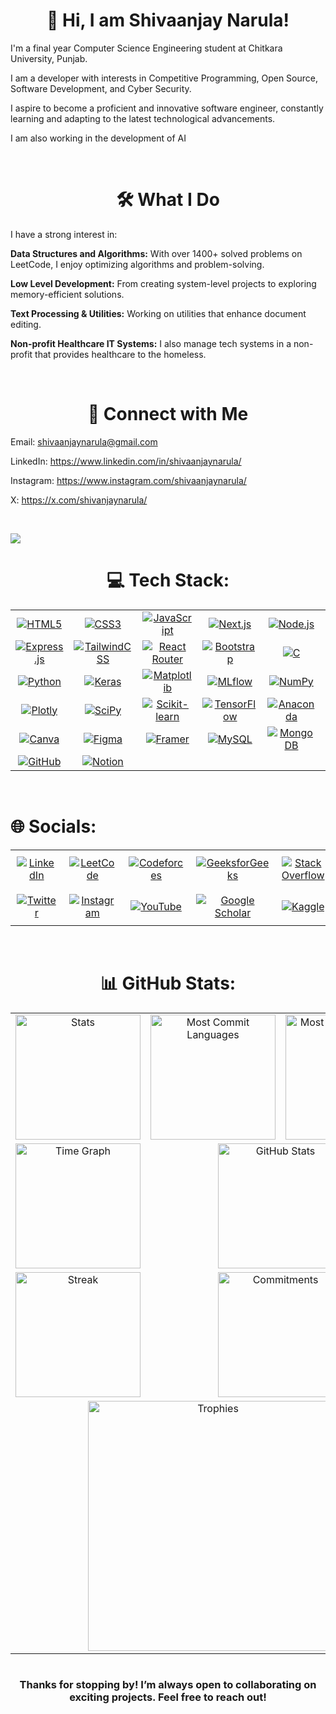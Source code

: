 <h1 align="center">👋 Hi, I am Shivaanjay Narula!</h1>

<p>
I'm a final year Computer Science Engineering student at Chitkara University, Punjab.
</p>

<p>
I am a developer with interests in Competitive Programming, Open Source, Software Development, and Cyber Security.
</p>

<p>
I aspire to become a proficient and innovative software engineer, constantly learning and adapting to the latest technological advancements.
</p>

<p>
I am also working in the development of AI
</p>

<br>
<h1 align="center">🛠️ What I Do</h1>

<p>
I have a strong interest in:
</p>

<p>
<strong>Data Structures and Algorithms:</strong> With over 1400+ solved problems on LeetCode, I enjoy optimizing algorithms and problem-solving.
</p>

<p>
<strong>Low Level Development:</strong> From creating system-level projects to exploring memory-efficient solutions.
</p>

<p>
<strong>Text Processing & Utilities:</strong> Working on utilities that enhance document editing.
</p>

<p>
<strong>Non-profit Healthcare IT Systems:</strong> I also manage tech systems in a non-profit that provides healthcare to the homeless.
</p>
<br>
<h1 align="center">🤝 Connect with Me</h1>

Email:         shivaanjaynarula@gmail.com

LinkedIn:      https://www.linkedin.com/in/shivaanjaynarula/

Instagram:     https://www.instagram.com/shivaanjaynarula/

X:             https://x.com/shivanjaynarula/

<br>

![](https://komarev.com/ghpvc/?username=ShivaanjayNarula&base=1000&color=blue)<br>

<h1 align="center">💻 Tech Stack:</h1>
<div align="center">
  <table>
    <tr>
      <td align="center"><a href="https://developer.mozilla.org/en-US/docs/Web/Guide/HTML/HTML5"><img src="https://img.shields.io/badge/html5-%23E34F26.svg?style=for-the-badge&logo=html5&logoColor=white" alt="HTML5"></a></td>
      <td align="center"><a href="https://developer.mozilla.org/en-US/docs/Web/CSS"><img src="https://img.shields.io/badge/css3-%231572B6.svg?style=for-the-badge&logo=css3&logoColor=white" alt="CSS3"></a></td>
      <td align="center"><a href="https://developer.mozilla.org/en-US/docs/Web/JavaScript"><img src="https://img.shields.io/badge/javascript-%23323330.svg?style=for-the-badge&logo=javascript&logoColor=%23F7DF1E" alt="JavaScript"></a></td>
      <td align="center"><a href="https://nextjs.org/"><img src="https://img.shields.io/badge/Next-black?style=for-the-badge&logo=next.js&logoColor=white" alt="Next.js"></a></td>
      <td align="center"><a href="https://nodejs.org/"><img src="https://img.shields.io/badge/node.js-6DA55F?style=for-the-badge&logo=node.js&logoColor=white" alt="Node.js"></a></td>
      <td align="center"><a href="https://reactjs.org/"><img src="https://img.shields.io/badge/react-%2320232a.svg?style=for-the-badge&logo=react&logoColor=%2361DAFB" alt="React"></a></td>
    </tr>
    <tr>
      <td align="center"><a href="https://expressjs.com/"><img src="https://img.shields.io/badge/express.js-%23404d59.svg?style=for-the-badge&logo=express&logoColor=%2361DAFB" alt="Express.js"></a></td>
      <td align="center"><a href="https://tailwindcss.com/"><img src="https://img.shields.io/badge/tailwindcss-%2338B2AC.svg?style=for-the-badge&logo=tailwind-css&logoColor=white" alt="TailwindCSS"></a></td>
      <td align="center"><a href="https://reactrouter.com/"><img src="https://img.shields.io/badge/React_Router-CA4245?style=for-the-badge&logo=react-router&logoColor=white" alt="React Router"></a></td>
      <td align="center"><a href="https://getbootstrap.com/"><img src="https://img.shields.io/badge/Bootstrap-563D7C?style=for-the-badge&logo=bootstrap&logoColor=white" alt="Bootstrap"></a></td>
      <td align="center"><a href="https://www.cprogramming.com/"><img src="https://img.shields.io/badge/c-%2300599C.svg?style=for-the-badge&logo=c&logoColor=white" alt="C"></a></td>
      <td align="center"><a href="https://cplusplus.com/"><img src="https://img.shields.io/badge/c++-%2300599C.svg?style=for-the-badge&logo=c%2B%2B&logoColor=white" alt="C++"></a></td>
    </tr>
    <tr>
      <td align="center"><a href="https://www.python.org/"><img src="https://img.shields.io/badge/python-3670A0?style=for-the-badge&logo=python&logoColor=ffdd54" alt="Python"></a></td>
      <td align="center"><a href="https://keras.io/"><img src="https://img.shields.io/badge/Keras-%23D00000.svg?style=for-the-badge&logo=Keras&logoColor=white" alt="Keras"></a></td>
      <td align="center"><a href="https://matplotlib.org/"><img src="https://img.shields.io/badge/Matplotlib-%23ffffff.svg?style=for-the-badge&logo=Matplotlib&logoColor=black" alt="Matplotlib"></a></td>
      <td align="center"><a href="https://mlflow.org/"><img src="https://img.shields.io/badge/mlflow-%23d9ead3.svg?style=for-the-badge&logo=numpy&logoColor=blue" alt="MLflow"></a></td>
      <td align="center"><a href="https://numpy.org/"><img src="https://img.shields.io/badge/numpy-%23013243.svg?style=for-the-badge&logo=numpy&logoColor=white" alt="NumPy"></a></td>
      <td align="center"><a href="https://pandas.pydata.org/"><img src="https://img.shields.io/badge/pandas-%23150458.svg?style=for-the-badge&logo=pandas&logoColor=white" alt="Pandas"></a></td>
    </tr>
    <tr>
      <td align="center"><a href="https://plotly.com/"><img src="https://img.shields.io/badge/Plotly-%233F4F75.svg?style=for-the-badge&logo=plotly&logoColor=white" alt="Plotly"></a></td>
      <td align="center"><a href="https://scipy.org/"><img src="https://img.shields.io/badge/SciPy-%230C55A5.svg?style=for-the-badge&logo=scipy&logoColor=white" alt="SciPy"></a></td>
      <td align="center"><a href="https://scikit-learn.org/"><img src="https://img.shields.io/badge/scikit--learn-%23F7931E.svg?style=for-the-badge&logo=scikit-learn&logoColor=white" alt="Scikit-learn"></a></td>
      <td align="center"><a href="https://www.tensorflow.org/"><img src="https://img.shields.io/badge/TensorFlow-%23FF6F00.svg?style=for-the-badge&logo=TensorFlow&logoColor=white" alt="TensorFlow"></a></td>
      <td align="center"><a href="https://www.anaconda.com/"><img src="https://img.shields.io/badge/Anaconda-%2344A833.svg?style=for-the-badge&logo=anaconda&logoColor=white" alt="Anaconda"></a></td>
      <td align="center"><a href="https://www.linux.org/"><img src="https://img.shields.io/badge/Linux-FCC624?style=for-the-badge&logo=linux&logoColor=black" alt="Linux"></a></td>
    </tr>
    <tr>
      <td align="center"><a href="https://www.canva.com/"><img src="https://img.shields.io/badge/Canva-%2300C4CC.svg?style=for-the-badge&logo=Canva&logoColor=white" alt="Canva"></a></td>
      <td align="center"><a href="https://www.figma.com/"><img src="https://img.shields.io/badge/figma-%23F24E1E.svg?style=for-the-badge&logo=figma&logoColor=white" alt="Figma"></a></td>
      <td align="center"><a href="https://www.framer.com/"><img src="https://img.shields.io/badge/Framer-black?style=for-the-badge&logo=framer&logoColor=blue" alt="Framer"></a></td>
      <td align="center"><a href="https://www.mysql.com/"><img src="https://img.shields.io/badge/mysql-%2300000f.svg?style=for-the-badge&logo=mysql&logoColor=white" alt="MySQL"></a></td>
      <td align="center"><a href="https://www.mongodb.com/"><img src="https://img.shields.io/badge/MongoDB-%234ea94b.svg?style=for-the-badge&logo=mongodb&logoColor=white" alt="MongoDB"></a></td>
      <td align="center"><a href="https://git-scm.com/"><img src="https://img.shields.io/badge/Git-fc6d26?style=for-the-badge&logo=git&logoColor=white" alt="Git"></a></td>
    </tr>
    <tr>
      <td align="center"><a href="https://github.com/"><img src="https://img.shields.io/badge/GitHub-%23121011.svg?style=for-the-badge&logo=github&logoColor=white" alt="GitHub"></a></td>
      <td align="center"><a href="https://www.notion.so/"><img src="https://img.shields.io/badge/Notion-%23000000.svg?style=for-the-badge&logo=notion&logoColor=white" alt="Notion"></a></td>
      <td></td>
      <td></td>
      <td></td>
      <td></td>
    </tr>
  </table>
</div>


<br>
<h1 align="canter">🌐 Socials:</h1>
<div>
  <table>
    <tr>
      <td align="center" style="padding: 10px;">
        <a href="https://www.linkedin.com/in/shivaanjaynarula/">
          <img src="https://img.shields.io/badge/LinkedIn-0077B5?style=for-the-badge&logo=linkedin&logoColor=white" alt="LinkedIn">
        </a>
      </td>
      <td align="center" style="padding: 10px;">
        <a href="https://leetcode.com/u/ShivaanjayNarula/">
          <img src="https://img.shields.io/badge/-LeetCode-FFA116?style=for-the-badge&logo=LeetCode&logoColor=black" alt="LeetCode">
        </a>
      </td>
      <td align="center" style="padding: 10px;">
        <a href="https://codeforces.com/profile/Shivaanjay">
          <img src="https://img.shields.io/badge/Codeforces-445f9d?style=for-the-badge&logo=Codeforces&logoColor=white" alt="Codeforces">
        </a>
      </td>
      <td align="center" style="padding: 10px;">
        <a href="https://www.geeksforgeeks.org/user/shivaanjaynarula/">
          <img src="https://img.shields.io/badge/GeeksforGeeks-298D46?style=for-the-badge&logo=geeksforgeeks&logoColor=white" alt="GeeksforGeeks">
        </a>
      </td>
      <td align="center" style="padding: 10px;">
        <a href="https://stackoverflow.com/users/21311617/shivaanjay-narula">
          <img src="https://img.shields.io/badge/Stack_Overflow-FE7A16?style=for-the-badge&logo=stack-overflow&logoColor=white" alt="Stack Overflow">
        </a>
      </td>
      <td align="center" style="padding: 10px;">
        <a href="https://medium.com/@shivaanjaynarula">
          <img src="https://img.shields.io/badge/Medium-12100E?style=for-the-badge&logo=medium&logoColor=white" alt="Medium">
        </a>
      </td>
    </tr>
    <tr>
      <td align="center" style="padding: 10px;">
        <a href="https://x.com/shivanjaynarula">
          <img src="https://img.shields.io/badge/Twitter-1DA1F2?style=for-the-badge&logo=twitter&logoColor=white" alt="Twitter">
        </a>
      </td>
      <td align="center" style="padding: 10px;">
        <a href="https://www.instagram.com/shivaanjaynarula/">
          <img src="https://img.shields.io/badge/Instagram-E4405F?style=for-the-badge&logo=instagram&logoColor=white" alt="Instagram">
        </a>
      </td>
      <td align="center" style="padding: 10px;">
        <a href="https://www.youtube.com/@shivaanjaynarula">
          <img src="https://img.shields.io/badge/YouTube-FF0000?style=for-the-badge&logo=youtube&logoColor=white" alt="YouTube">
        </a>
      </td>
      <td align="center" style="padding: 10px;">
        <a href="https://scholar.google.com/citations?user=lmfFJT4AAAAJ&hl=en">
          <img src="https://img.shields.io/badge/GoogleScholar-FFFC00?style=for-the-badge&logo=Scholar&logoColor=white" alt="Google Scholar">
        </a>
      </td>
      <td align="center" style="padding: 10px;">
        <a href="https://www.kaggle.com/shivaanjaynarula">
          <img src="https://img.shields.io/badge/Kaggle-20BEFF?style=for-the-badge&logo=Kaggle&logoColor=white" alt="Kaggle">
        </a>
      </td>
      <td align="center" style="padding: 10px;">
        <!-- Placeholder for a true cell -->
        <img src="" alt="">
      </td>
      <td align="center" style="padding: 10px;">
        <!-- Placeholder for a true cell -->
        <img src="" alt="">
      </td>
    </tr>
  </table>
</div>



<br>
<h1 align="center">📊 GitHub Stats:</h1>
<div align="center">
  <table>
    <tr>
      <td align="center">
        <img src="http://github-profile-summary-cards.vercel.app/api/cards/stats?username=ShivaanjayNarula&theme=transparent" height="200em" alt="Stats"/>
      </td>
      <td align="center">
        <img src="http://github-profile-summary-cards.vercel.app/api/cards/most-commit-language?username=ShivaanjayNarula&theme=transparent&exclude=html,CSS,Jupyter%20Notebook" height="200em" alt="Most Commit Languages"/>
      </td>
      <td align="center">
        <img src="http://github-profile-summary-cards.vercel.app/api/cards/repos-per-language?username=ShivaanjayNarula&theme=transparent&exclude=html,CSS,Jupyter%20Notebook" height="200em" alt="Most Repo Languages"/>
      </td>
    </tr>
    <tr>
      <td align="center">
        <img src="http://github-profile-summary-cards.vercel.app/api/cards/productive-time?username=ShivaanjayNarula&theme=transparent&utcOffset=5.30&include_all_commits=true&count_private=true" height="200em" alt="Time Graph"/>
      </td>
      <td align="center" colspan="2">
        <img src="https://github-readme-stats.vercel.app/api?username=ShivaanjayNarula&theme=transparent&include_all_commits=true&utcOffset=5.30&include_all_commits=true&count_private=true&hide_border=true" height="200em" alt="GitHub Stats"/>
      </td>
    </tr>
    <tr>
      <td align="center">
        <img src="https://github-readme-streak-stats.herokuapp.com/?user=ShivaanjayNarula&theme=transparent&hide_border=true&include_all_commits=true&count_private=true" height="200em" alt="Streak"/>
      </td>
      <td align="center" colspan="2">
        <img src="http://github-profile-summary-cards.vercel.app/api/cards/profile-details?username=ShivaanjayNarula&theme=transparent" height="200em" alt="Commitments"/>
      </td>
    </tr>
    <tr>
      <td align="center" colspan="3">
        <img src="https://github-profile-trophy.vercel.app/?username=ShivaanjayNarula&theme=transparent&no-frame=true&no-bg=true&margin-w=4&row=3&column=3" height="400em" alt="Trophies"/>
      </td>
    </tr>
  </table>
</div>



#
<!--
![](https://github-readme-stats.vercel.app/api?username=ShivaanjayNarula&theme=dark&hide_border=false&include_all_commits=true&count_private=true)<br/>
![](https://github-readme-streak-stats.herokuapp.com/?user=ShivaanjayNarula&theme=dark&hide_border=false)<br/>
![](https://github-readme-stats.vercel.app/api/top-langs/?username=ShivaanjayNarula&theme=dark&hide_border=false&include_all_commits=true&count_private=true)

## 🏆 GitHub Trophies
![](https://github-profile-trophy.vercel.app/?username=ShivaanjayNarula&theme=radical&no-frame=false&no-bg=false&margin-w=4)
-->
<!--
### ✍️ Random Dev Quote

<div align="center">
  <img src="https://quotes-github-readme.vercel.app/api?type=horizontal&theme=transparent&no-bg=true" height="200em" alt="GitHub Quotes"/>
</div>
-->
<!--
### Meme of the day
<div>
  <img src="https://memer-new.vercel.app/api?type=horizontal&theme=transparent" height="200em" alt="Meme">
</div>
-->
<!-- <div align="right">
  <a href="https://visitcount.itsvg.in">
    <img src="https://visitcount.itsvg.in/api?id=ShivaanjayNarula&label=Profile%20Views&color=1&icon=0&pretty=false" height="35em" alt="Profile Visit Count"/>
  </a>
</div> -->



<!--
### 🔝 Top Contributed Repo
![](https://github-contributor-stats.vercel.app/api?username=ShivaanjayNarula&limit=5&theme=dark&combine_all_yearly_contributions=true)
-->
<h3 align="center">Thanks for stopping by! I’m always open to collaborating on exciting projects. Feel free to reach out!</h3>


<!--
**Shivaanjay/Shivaanjay** is a ✨ _special_ ✨ repository because its `README.md` (this file) appears on your GitHub profile.

Here are some ideas to get you started:

- 🔭 I’m currently working on ...
- 🌱 I’m currently learning ...
- 👯 I’m looking to collaborate on ...
- 🤔 I’m looking for help with ...
- 💬 Ask me about ...
- 📫 How to reach me: ...
- 😄 Pronouns: ...
- ⚡ Fun fact: ...
-->
